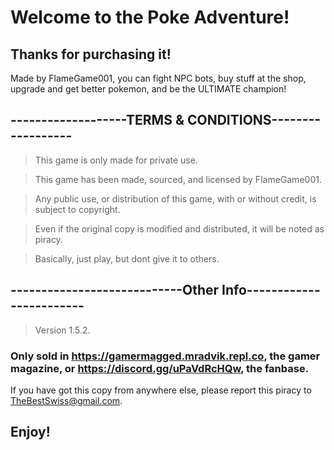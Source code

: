 # Welcome to the Poke Adventure!  

## Thanks for purchasing it! 

Made by FlameGame001, you can fight NPC bots, buy stuff at the shop, upgrade and get better pokemon, and be the ULTIMATE champion! 

## -------------------TERMS & CONDITIONS------------------

> This game is only made for private use. 

> This game has been made, sourced, and licensed by FlameGame001. 

> Any public use, or distribution of this game, with or without credit, is subject to copyright. 

> Even if the original copy is modified and distributed, it will be noted as piracy. 

>Basically, just play, but dont give it to others. 

## ----------------------------Other Info------------------------

> Version 1.5.2. 

### Only sold in https://gamermagged.mradvik.repl.co, the gamer magazine, or https://discord.gg/uPaVdRcHQw, the fanbase. 

If you have got this copy from anywhere else, please report this piracy to TheBestSwiss@gmail.com. 

## Enjoy! 


